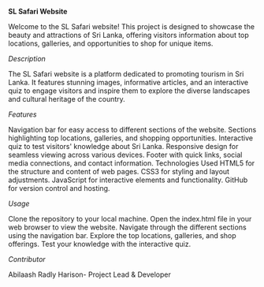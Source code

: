 **SL Safari Website**


Welcome to the SL Safari website! This project is designed to showcase the beauty and attractions of Sri Lanka, offering visitors information about top locations, galleries, and opportunities to shop for unique items.

_Description_

The SL Safari website is a platform dedicated to promoting tourism in Sri Lanka. It features stunning images, informative articles, and an interactive quiz to engage visitors and inspire them to explore the diverse landscapes and cultural heritage of the country.

_Features_

Navigation bar for easy access to different sections of the website.
Sections highlighting top locations, galleries, and shopping opportunities.
Interactive quiz to test visitors' knowledge about Sri Lanka.
Responsive design for seamless viewing across various devices.
Footer with quick links, social media connections, and contact information.
Technologies Used
HTML5 for the structure and content of web pages.
CSS3 for styling and layout adjustments.
JavaScript for interactive elements and functionality.
GitHub for version control and hosting.

_Usage_

Clone the repository to your local machine.
Open the index.html file in your web browser to view the website.
Navigate through the different sections using the navigation bar.
Explore the top locations, galleries, and shop offerings.
Test your knowledge with the interactive quiz.

_Contributor_

Abilaash Radly Harison- Project Lead & Developer
